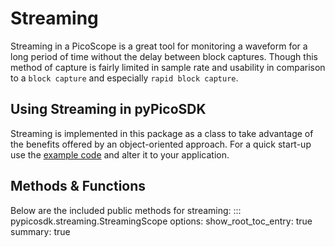 # Streaming
Streaming in a PicoScope is a great tool for monitoring a waveform for a long period of time
without the delay between block captures. Though this method of capture is fairly limited in 
sample rate and usability in comparison to a `block capture` and especially `rapid block capture`.

## Using Streaming in pyPicoSDK
Streaming is implemented in this package as a class to take advantage of the benefits offered by an object-oriented approach.
For a quick start-up use the [example code](https://github.com/JamesPicoTech/pyPicoSDK/tree/streaming/examples/streaming) and alter it to your application.

## Methods & Functions
Below are the included public methods for streaming:
::: pypicosdk.streaming.StreamingScope
    options:
        show_root_toc_entry: true
        summary: true